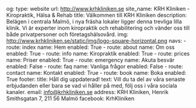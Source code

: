 og:
    type: website
    url: http://www.krhkliniken.se
    site_name: KRH Kliniken - Kiropraktik, Hälsa & Rehab
    title: Välkommen till KRH Kliniken
    description: Belägen i centrala Malmö, i nya fräsha lokaler ligger denna trevliga lilla klinik. Vi är experter inom kiropraktik och rehabilitering och vänder oss till både privatpersoner och företagshälsovård. 
    img: http://www.krhkliniken.se/static/img/logo-square-horizontal.png
navs:
    - route: index
      name: Hem
      enabled: True
    - route: about 
      name: Om oss
      enabled: True
    - route: info
      name: Kiropraktik 
      enabled: True
    - route: prices
      name: Priser 
      enabled: True
    - route: emergency
      name: Akuta besvär
      enabled: False
    - route: faq
      name: Vanliga frågor
      enabled: False
    - route: contact
      name: Kontakt 
      enabled: True
    - route: book
      name: Boka 
      enabled: True
footer:
    title: Håll dig uppdaterad!
    text: Vill du ta del av våra senaste erbjudanden eller bara se vad vi håller på med, följ oss i våra sociala kanaler.
    email: info@krhkliniken.se
    address: KRH Kliniken, Henrik Smithsgatan 7, 211 56 Malmö
facebook: KrhKliniken
